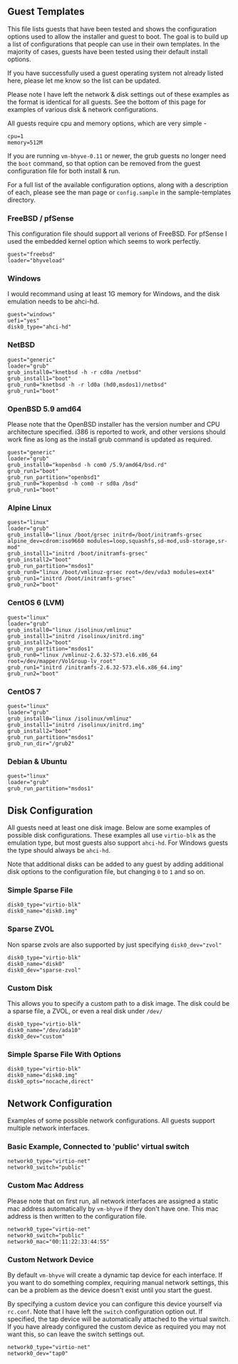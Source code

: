 ## Guest Templates

This file lists guests that have been tested and shows the configuration options
used to allow the installer and guest to boot. The goal is to build up a list
of configurations that people can use in their own templates. In the majority
of cases, guests have been tested using their default install options.

If you have successfully used a guest operating system not already listed here, 
please let me know so the list can be updated.

Please note I have left the network & disk settings out of these examples as
the format is identical for all guests. See the bottom of this page for
examples of various disk & network configurations.

All guests require cpu and memory options, which are very simple - 

    cpu=1
    memory=512M

If you are running `vm-bhyve-0.11` or newer, the grub guests no longer
need the `boot` command, so that option can be removed from the guest 
configuration file for both install & run.

For a full list of the available configuration options, along with a description
of each, please see the man page or `config.sample` in the sample-templates directory.

### FreeBSD / pfSense

This configuration file should support all verions of FreeBSD.
For pfSense I used the embedded kernel option which seems to work perfectly.

    guest="freebsd"
    loader="bhyveload"

### Windows

I would recommand using at least 1G memory for Windows, and the disk
emulation needs to be ahci-hd.

    guest="windows"
    uefi="yes"
    disk0_type="ahci-hd"

### NetBSD

    guest="generic"
    loader="grub"
    grub_install0="knetbsd -h -r cd0a /netbsd"
    grub_install1="boot"
    grub_run0="knetbsd -h -r ld0a (hd0,msdos1)/netbsd"
    grub_run1="boot"

### OpenBSD 5.9 amd64

Please note that the OpenBSD installer has the version number and CPU
architecture specified. i386 is reported to work, and other versions 
should work fine as long as the install grub command is updated as required.

    guest="generic"
    loader="grub"
    grub_install0="kopenbsd -h com0 /5.9/amd64/bsd.rd"
    grub_run1="boot"
    grub_run_partition="openbsd1"
    grub_run0="kopenbsd -h com0 -r sd0a /bsd"
    grub_run1="boot"

### Alpine Linux

    guest="linux"
    loader="grub"
    grub_install0="linux /boot/grsec initrd=/boot/initramfs-grsec alpine_dev=cdrom:iso9660 modules=loop,squashfs,sd-mod,usb-storage,sr-mod"
    grub_install1="initrd /boot/initramfs-grsec"
    grub_install2="boot"
    grub_run_partition="msdos1"
    grub_run0="linux /boot/vmlinuz-grsec root=/dev/vda3 modules=ext4"
    grub_run1="initrd /boot/initramfs-grsec"
    grub_run2="boot"

### CentOS 6 (LVM)

    guest="linux"
    loader="grub"
    grub_install0="linux /isolinux/vmlinuz"
    grub_install1="initrd /isolinux/initrd.img"
    grub_install2="boot"
    grub_run_partition="msdos1"
    grub_run0="linux /vmlinuz-2.6.32-573.el6.x86_64 root=/dev/mapper/VolGroup-lv_root"
    grub_run1="initrd /initramfs-2.6.32-573.el6.x86_64.img"
    grub_run2="boot"

### CentOS 7

    guest="linux"
    loader="grub"
    grub_install0="linux /isolinux/vmlinuz"
    grub_install1="initrd /isolinux/initrd.img"
    grub_install2="boot"
    grub_run_partition="msdos1"
    grub_run_dir="/grub2"

### Debian & Ubuntu

    guest="linux"
    loader="grub"
    grub_run_partition="msdos1"

## Disk Configuration

All guests need at least one disk image.
Below are some examples of possible disk configurations.
These examples all use `virtio-blk` as the emulation type, but most guests
also support `ahci-hd`. For Windows guests the type should always be `ahci-hd`.

Note that additional disks can be added to any guest by adding additional disk
options to the configuration file, but changing `0` to `1` and so on.

### Simple Sparse File

    disk0_type="virtio-blk"
    disk0_name="disk0.img"

### Sparse ZVOL

Non sparse zvols are also supported by just specifying `disk0_dev="zvol"`

    disk0_type="virtio-blk"
    disk0_name="disk0"
    disk0_dev="sparse-zvol"

### Custom Disk

This allows you to specify a custom path to a disk image. The disk could be a sparse
file, a ZVOL, or even a real disk under `/dev/`

    disk0_type="virtio-blk"
    disk0_name="/dev/ada10"
    disk0_dev="custom"

### Simple Sparse File With Options

    disk0_type="virtio-blk"
    disk0_name="disk0.img"
    disk0_opts="nocache,direct"

## Network Configuration

Examples of some possible network configurations.
All guests support multiple network interfaces.

### Basic Example, Connected to 'public' virtual switch

    network0_type="virtio-net"
    network0_switch="public"

### Custom Mac Address

Please note that on first run, all network interfaces are assigned a static
mac address automatically by `vm-bhyve` if they don't have one. This mac address
is then written to the configuration file.

    network0_type="virtio-net"
    network0_switch="public"
    network0_mac="00:11:22:33:44:55"

### Custom Network Device

By default `vm-bhyve` will create a dynamic tap device for each interface. If you want
to do something complex, requiring manual network settings, this can be a problem as
the device doesn't exist until you start the guest.

By specifying a custom device you can configure this device yourself via `rc.conf`.
Note that I have left the `switch` configuration option out. If specified, the tap
device will be automatically attached to the virtual switch. If you have already configured
the custom device as required you may not want this, so can leave the switch settings out.

    network0_type="virtio-net"
    network0_dev="tap0"
